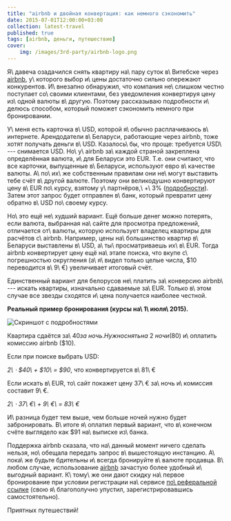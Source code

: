 ```yaml
---
title: "airbnb и двойная конвертация: как немного сэкономить"
date: 2015-07-01T12:00:00+03:00
collection: latest-travel
published: true
tags: [airbnb, деньги, путешествие]
cover:
    img: /images/3rd-party/airbnb-logo.png
---
```


Я\ давеча озадачился снять квартиру на\ пару суток в\ Витебске через [airbnb][], у\ которого выбор и\ цены достаточно
сильно опережают конкурентов. И\ внезапно обнаружил, что компания не\ слишком честно поступает со\ своими клиентами, без
уведомления конвертируя цену из\ одной валюты в\ другую. Поэтому рассказываю подробности и\ делюсь способом, который
поможет сэкономить немного при бронировании.

<!--more-->

У\ меня есть карточка в\ USD, которой я\ обычно расплачиваюсь в\ интернете. Арендодатели в\ Беларуси, работающие через
airbnb, тоже хотят получать деньги в\ USD. Казалось\ бы, что проще: требуется USD\ --- снимается USD. Но\ у\ airbnb
за\ каждой страной закреплена определённая валюта, и\ для Беларуси это EUR. Т.е. они считают, что все карточки,
выпущенные в\ Беларуси, используют евро в\ качестве валюты. А\ по\ их\ же собственным правилам они не\ могут выставить
тебе счёт в\ другой валюте. Поэтому они великодушно конвертируют цену в\ EUR по\ курсу, взятому у\ партнёров,\ +\ 3%
([подробности][faq]). Затем этот запрос будет отправлен в\ банк, который превратит цену обратно в\ USD по\ своему курсу.

Но\ это ещё не\ худший вариант. Ещё больше денег можно потерять, если валюта, выбранная на\ сайте для просмотра
предложений, отличается от\ валюты, которую использует владелец квартиры для расчётов с\ airbnb. Например, цены
на\ большинство квартир в\ Беларуси выставлены в\ USD, а\ ты\ просматриваешь их\ в\ EUR. Тогда airbnb конвертирует цену
ещё на\ этапе поиска, что вкупе с\ погрешностью округления (а\ я\ видел только целые числа, $10 переводится в\ 9\ €)
увеличивает итоговый счёт.

Единственный вариант для белорусов не\ платить за\ конверсию airbnb\ --- искать квартиры, изначально сдаваемые за\ EUR.
Только в\ этом случае все звезды сходятся и\ цена получается наиболее честной.

**Реальный пример бронирования (курсы на\ 1\ июля\ 2015).**

![](/images/screenshots/airbnb-currency.png "Скриншот с подробностями")

Квартира сдаётся за\ $40 за\ ночь. Нужно снять на\ 2\ ночи ($80) и\ оплатить комиссию airbnb ($10).

Если при поиске выбрать USD:

*2\ &sdot; $40\ + $10\ = $90*, что конвертируется в\ 81\ €

Если искать в\ EUR, то\ сайт покажет цену 37\ € за\ ночь и\ комиссия составит 9\ €.

*2\ &sdot; 37\ €\ + 9\ €\ = 83\ €*

И\ разница будет тем выше, чем больше ночей нужно будет забронировать. В\ итоге я\ оплатил первый вариант, что
в\ конечном счёте выглядело как $91 на\ выписке из\ банка.

Поддержка airbnb сказала, что на\ данный момент ничего сделать нельзя, но\ обещала передать запрос в\ вышестоящую
инстанцию. А\ пока\ же будьте бдительны и\ всегда бронируйте в\ валюте продавца. В\ любом случае, использование
[airbnb][] зачастую более удобный и\ выгодный вариант. К\ тому\ же они дают скидку на\ первое бронирование при условии
регистрации на\ сервисе [по\ реферальной ссылке][airbnb] (свою я\ благополучно упустил, зарегистрировавшись
самостоятельно).

Приятных путешествий!

[airbnb]: https://www.airbnb.com/c/mdikun?s=8
[faq]: https://www.airbnb.com/support/article/502
